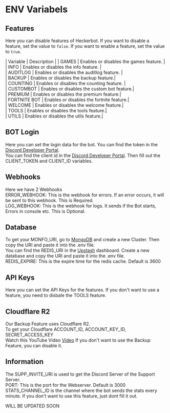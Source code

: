 # ENV Variabels

## Features
Here you can disable features of Heckerbot. If you want to disable a feature, set the value to `false`. If you want to enable a feature, set the value to `true`.

| Variable | Description |
| GAMES | Enables or disables the games feature. |
<br>
| INFO | Enables or disables the info feature. |
<br>
| AUDITLOG | Enables or disables the auditlog feature. |
<br>
| BACKUP | Enables or disables the backup feature.|
<br>
| COUNTING | Enables or disables the counting feature. |
<br>
| CUSTOMBOT | Enables or disables the custom bot feature.|
<br>
| PREMIUM | Enables or disables the premium feature.|
<br>
| FORTNITE BOT | Enables or disables the fortnite feature.|
<br>
| WELCOME | Enables or disables the welcome feature.|
<br>
| TOOLS | Enables or disables the tools feature.|
<br>
| UTILS | Enables or disables the utils feature.|
<br>

## BOT Login
Here you can set the login data for the bot. You can find the token in the [Discord Developer Portal](https://discord.com/developers/applications).
<br>
You can find the client id in the [Discord Developer Portal](https://discord.com/developers/applications).
Then fill out the CLIENT_TOKEN and CLIENT_ID variables.

## Webhooks
Here we have 2 Webhooks
<br>
ERROR_WEBHOOK: This is the webhook for errors. If an error occurs, it will be sent to this webhook. This is Required.
<br>
LOG_WEBHOOK: This is the webhook for logs. It sends if the Bot starts, Errors in console etc. This is Optional.

## Database
To get your MONFO_URI, go to [MongoDB](https://www.mongodb.com/) and create a new Cluster. Then copy the URI and paste it into the .env file.
<br>
You can find the REDIS_URI in the [Upstash](https://upstash.com/) dashboard. Create a new database and copy the URI and paste it into the .env file.
<br>
REDIS_EXPIRE: This is the expire time for the redis cache. Default is 3600

## API Keys
Here you can set the API Keys for the features. If you don't want to use a feature, you need to disbale the TOOLS feature.

## Cloudflare R2
Our Backup Feature uses Cloudflare R2.
<br>
To get your Cloudflare ACCOUNT_ID, ACCOUNT_KEY_ID, SECRET_ACCESS_KEY
<br>
Watch this YouTube Video [Video](https://www.youtube.com/watch?v=Q6WTwZI9-Ko)
If you don't want to use the Backup Feature, you can disable it.

## Information
The SUPP_INVITE_URl is used to get the Discord Server of the Support Server.
<br>
PORT: This is the port for the Webserver. Default is 3000
<br>
STATS_CHANNEL_ID is the channel where the bot sends the stats every minute. If you don't want to use this feature, just dont fill it out.

WILL BE UPDATED SOON